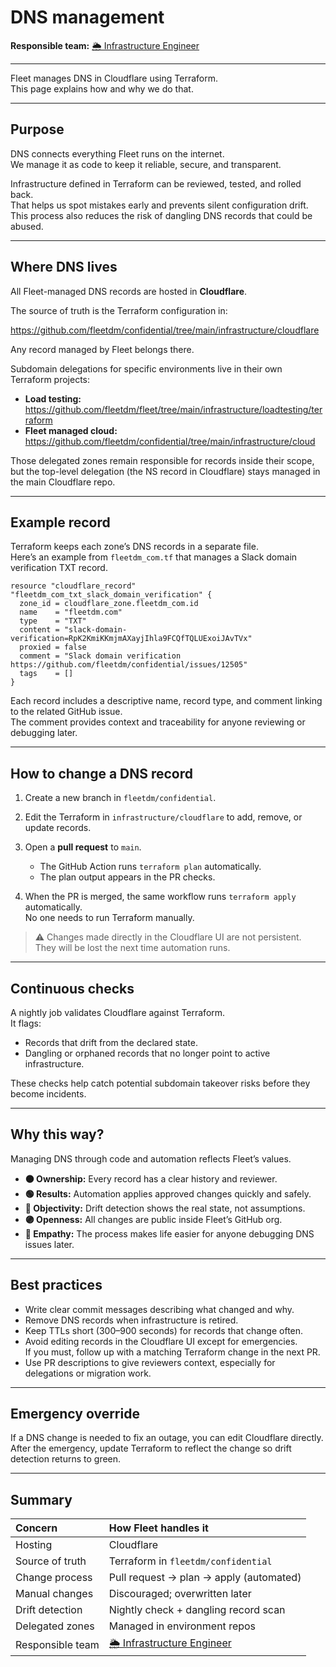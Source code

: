 # DNS management

**Responsible team:** [🌦️ Infrastructure Engineer](https://fleetdm.com/handbook/customer-success#team)

---

Fleet manages DNS in Cloudflare using Terraform.  
This page explains how and why we do that.

---

## Purpose

DNS connects everything Fleet runs on the internet.  
We manage it as code to keep it reliable, secure, and transparent.

Infrastructure defined in Terraform can be reviewed, tested, and rolled back.  
That helps us spot mistakes early and prevents silent configuration drift.  
This process also reduces the risk of dangling DNS records that could be abused.

---

## Where DNS lives

All Fleet-managed DNS records are hosted in **Cloudflare**.

The source of truth is the Terraform configuration in:

<https://github.com/fleetdm/confidential/tree/main/infrastructure/cloudflare>

Any record managed by Fleet belongs there.

Subdomain delegations for specific environments live in their own Terraform projects:

- **Load testing:** <https://github.com/fleetdm/fleet/tree/main/infrastructure/loadtesting/terraform>  
- **Fleet managed cloud:** <https://github.com/fleetdm/confidential/tree/main/infrastructure/cloud>

Those delegated zones remain responsible for records inside their scope,  
but the top-level delegation (the NS record in Cloudflare) stays managed in the main Cloudflare repo.

---

## Example record

Terraform keeps each zone’s DNS records in a separate file.  
Here’s an example from `fleetdm_com.tf` that manages a Slack domain verification TXT record.

```hcl
resource "cloudflare_record" "fleetdm_com_txt_slack_domain_verification" {
  zone_id = cloudflare_zone.fleetdm_com.id
  name    = "fleetdm.com"
  type    = "TXT"
  content = "slack-domain-verification=RpK2KmiKKmjmAXayjIhla9FCQfTQLUExoiJAvTVx"
  proxied = false
  comment = "Slack domain verification https://github.com/fleetdm/confidential/issues/12505"
  tags    = []
}
```

Each record includes a descriptive name, record type, and comment linking to the related GitHub issue.  
The comment provides context and traceability for anyone reviewing or debugging later.

---

## How to change a DNS record

1. Create a new branch in `fleetdm/confidential`.  
2. Edit the Terraform in `infrastructure/cloudflare` to add, remove, or update records.  
3. Open a **pull request** to `main`.

   - The GitHub Action runs `terraform plan` automatically.  
   - The plan output appears in the PR checks.

4. When the PR is merged, the same workflow runs `terraform apply` automatically.  
   No one needs to run Terraform manually.

> ⚠️ Changes made directly in the Cloudflare UI are not persistent.  
> They will be lost the next time automation runs.

---

## Continuous checks

A nightly job validates Cloudflare against Terraform.  
It flags:

- Records that drift from the declared state.  
- Dangling or orphaned records that no longer point to active infrastructure.

These checks help catch potential subdomain takeover risks before they become incidents.

---

## Why this way?

Managing DNS through code and automation reflects Fleet’s values.

- **🟠 Ownership:** Every record has a clear history and reviewer.  
- **🟢 Results:** Automation applies approved changes quickly and safely.  
- **🔵 Objectivity:** Drift detection shows the real state, not assumptions.  
- **🟣 Openness:** All changes are public inside Fleet’s GitHub org.  
- **🔴 Empathy:** The process makes life easier for anyone debugging DNS issues later.

---

## Best practices

- Write clear commit messages describing what changed and why.  
- Remove DNS records when infrastructure is retired.  
- Keep TTLs short (300–900 seconds) for records that change often.  
- Avoid editing records in the Cloudflare UI except for emergencies.  
  If you must, follow up with a matching Terraform change in the next PR.  
- Use PR descriptions to give reviewers context, especially for delegations or migration work.  

---

## Emergency override

If a DNS change is needed to fix an outage, you can edit Cloudflare directly.  
After the emergency, update Terraform to reflect the change so drift detection returns to green.

---

## Summary

| Concern | How Fleet handles it |
|:--|:--|
| Hosting | Cloudflare |
| Source of truth | Terraform in `fleetdm/confidential` |
| Change process | Pull request → plan → apply (automated) |
| Manual changes | Discouraged; overwritten later |
| Drift detection | Nightly check + dangling record scan |
| Delegated zones | Managed in environment repos |
| Responsible team | [🌦️ Infrastructure Engineer](https://fleetdm.com/handbook/customer-success#team) |

<meta name="maintainedBy" value="rfairburn">
<meta name="title" value="DNS Management">

